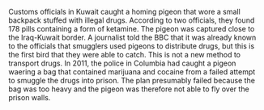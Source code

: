 Customs officials in Kuwait caught a homing pigeon that wore a small backpack stuffed with illegal drugs. According to two officials, they found 178 pills containing a form of ketamine. The pigeon was captured close to the Iraq-Kuwait border. A journalist told the BBC that it was already known to the officials that smugglers used pigeons to distribute drugs, but this is the first bird that they were able to catch.
This is not a new method to transport drugs. In 2011, the police in Columbia had caught a pigeon waering a bag that contained marijuana and cocaine from a failed attempt to smuggle the drugs into prison. The plan presumably failed because the bag was too heavy and the pigeon was therefore not able to fly over the prison walls.